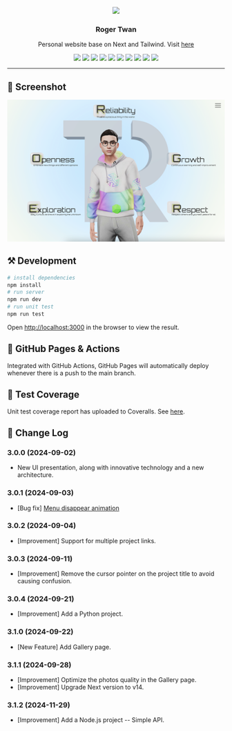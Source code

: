 <p align="center">
  <image src="doc/logo.png" with="128" height="128">
</p>
<h3 align="center">Roger Twan</h3>
<p align="center">Personal website base on Next and Tailwind. Visit <a href="https://roger.ink" target="_blank">here</a></p>
<p align="center">
  <image src="https://img.shields.io/badge/dynamic/json?label=Version&query=version&url=https%3A%2F%2Fraw.githubusercontent.com%2FRoger-twan%2Flab%2Fmain%2Fpackage.json&color=cyan">
  <image src="https://img.shields.io/badge/dynamic/json?label=NODE&query=engines.node&url=https%3A%2F%2Fraw.githubusercontent.com%2FRoger-twan%2Flab%2Fmain%2Fpackage.json&color=purple">
  <image src="https://img.shields.io/badge/dynamic/json?label=NPM&query=engines.npm&url=https%3A%2F%2Fraw.githubusercontent.com%2FRoger-twan%2Flab%2Fmain%2Fpackage.json&color=purple">
  <image src="https://img.shields.io/badge/dynamic/json?label=Next&query=dependencies.next&url=https%3A%2F%2Fraw.githubusercontent.com%2FRoger-twan%2Flab%2Fmain%2Fpackage.json">
  <image src="https://img.shields.io/badge/dynamic/json?label=Tailwind&query=devDependencies.tailwindcss&url=https%3A%2F%2Fraw.githubusercontent.com%2FRoger-twan%2Flab%2Fmain%2Fpackage.json">
  <image src="https://img.shields.io/badge/dynamic/json?label=Three&query=dependencies.three&url=https%3A%2F%2Fraw.githubusercontent.com%2FRoger-twan%2Flab%2Fmain%2Fpackage.json">
  <image src="https://img.shields.io/badge/dynamic/json?label=D3&query=dependencies.d3&url=https%3A%2F%2Fraw.githubusercontent.com%2FRoger-twan%2Flab%2Fmain%2Fpackage.json">
  <image src="https://github.com/Roger-twan/lab/actions/workflows/nextjs.yml/badge.svg">
  <image src="https://coveralls.io/repos/github/Roger-twan/lab/badge.svg?branch=main">
  <image src="https://img.shields.io/badge/commitizen-friendly-brightgreen.svg">
</p>
<hr>

## 📸 Screenshot

![screenshot](doc/screenshot.png)

## ⚒️ Development

```bash
# install dependencies
npm install
# run server
npm run dev
# run unit test
npm run test
```

Open [http://localhost:3000](http://localhost:3000) in the browser to view the result.

## 📑 GitHub Pages & Actions

Integrated with GitHub Actions, GitHub Pages will automatically deploy whenever there is a push to the main branch.

## 🚀 Test Coverage

Unit test coverage report has uploaded to Coveralls.
See [here](https://coveralls.io/github/Roger-twan/lab?branch=main).

## 📝 Change Log

### 3.0.0 (2024-09-02)

- New UI presentation, along with innovative technology and a new architecture.

### 3.0.1 (2024-09-03)

- [Bug fix] [Menu disappear animation](https://github.com/roger-twan/website/issues/20)

### 3.0.2 (2024-09-04)

- [Improvement] Support for multiple project links.

### 3.0.3 (2024-09-11)

- [Improvement] Remove the cursor pointer on the project title to avoid causing confusion.

### 3.0.4 (2024-09-21)

- [Improvement] Add a Python project.

### 3.1.0 (2024-09-22)

- [New Feature] Add Gallery page.

### 3.1.1 (2024-09-28)

- [Improvement] Optimize the photos quality in the Gallery page.
- [Improvement] Upgrade Next version to v14.

### 3.1.2 (2024-11-29)

- [Improvement] Add a Node.js project -- Simple API.
